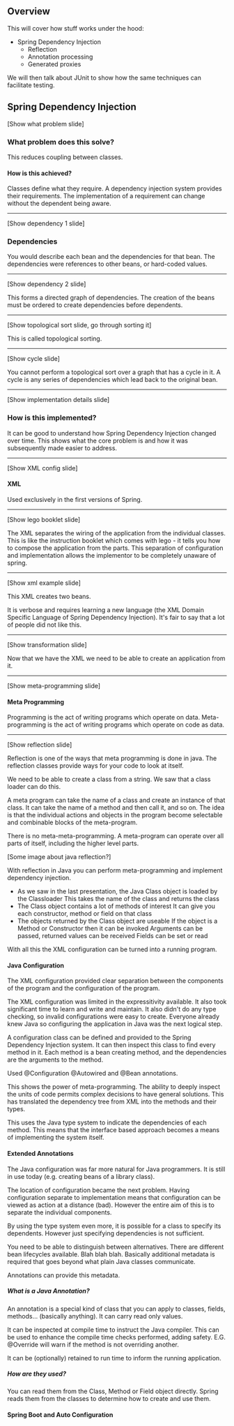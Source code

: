 Overview
--------

This will cover how stuff works under the hood:
- Spring Dependency Injection
    - Reflection
    - Annotation processing
    - Generated proxies

We will then talk about JUnit to show how the same techniques can facilitate testing.

Spring Dependency Injection
---------------------------

[Show what problem slide]

### What problem does this solve?

This reduces coupling between classes.

#### How is this achieved?

Classes define what they require.
A dependency injection system provides their requirements.
The implementation of a requirement can change without the dependent being aware.

---

[Show dependency 1 slide]

### Dependencies

You would describe each bean and the dependencies for that bean.
The dependencies were references to other beans, or hard-coded values.

---

[Show dependency 2 slide]

This forms a directed graph of dependencies.
The creation of the beans must be ordered to create dependencies before dependents.

---

[Show topological sort slide, go through sorting it]

This is called topological sorting.

---

[Show cycle slide]

You cannot perform a topological sort over a graph that has a cycle in it.
A cycle is any series of dependencies which lead back to the original bean.

---

[Show implementation details slide]

### How is this implemented?

It can be good to understand how Spring Dependency Injection changed over time.
This shows what the core problem is and how it was subsequently made easier to address.

---

[Show XML config slide]

#### XML

Used exclusively in the first versions of Spring.

---

[Show lego booklet slide]

The XML separates the wiring of the application from the individual classes.
This is like the instruction booklet which comes with lego - it tells you how to compose the application from the parts.
This separation of configuration and implementation allows the implementor to be completely unaware of spring.

---

[Show xml example slide]

This XML creates two beans.

It is verbose and requires learning a new language (the XML Domain Specific Language of Spring Dependency Injection).
It's fair to say that a lot of people did not like this.

---

[Show transformation slide]

Now that we have the XML we need to be able to create an application from it.

---

[Show meta-programming slide]

#### Meta Programming

Programming is the act of writing programs which operate on data.
Meta-programming is the act of writing programs which operate on code as data.

---

[Show reflection slide]

Reflection is one of the ways that meta programming is done in java.
The reflection classes provide ways for your code to look at itself.

We need to be able to create a class from a string.
We saw that a class loader can do this.


A meta program can take the name of a class and create an instance of that class.
It can take the name of a method and then call it, and so on.
The idea is that the individual actions and objects in the program become selectable and combinable blocks of the meta-program.

There is no meta-meta-programming.
A meta-program can operate over all parts of itself, including the higher level parts.

[Some image about java reflection?]

With reflection in Java you can perform meta-programming and implement dependency injection.
 * As we saw in the last presentation, the Java Class object is loaded by the Classloader
   This takes the name of the class and returns the class
 * The Class object contains a lot of methods of interest
   It can give you each constructor, method or field on that class
 * The objects returned by the Class object are useable
   If the object is a Method or Constructor then it can be invoked
   Arguments can be passed, returned values can be received
   Fields can be set or read

With all this the XML configuration can be turned into a running program.

#### Java Configuration

The XML configuration provided clear separation between the components of the program and the configuration of the program.

The XML configuration was limited in the expressitivity available.
It also took significant time to learn and write and maintain.
It also didn't do any type checking, so invalid configurations were easy to create.
Everyone already knew Java so configuring the application in Java was the next logical step.

A configuration class can be defined and provided to the Spring Dependency Injection system.
It can then inspect this class to find every method in it.
Each method is a bean creating method, and the dependencies are the arguments to the method.

Used @Configuration @Autowired and @Bean annotations.

This shows the power of meta-programming.
The ability to deeply inspect the units of code permits complex decisions to have general solutions.
This has translated the dependency tree from XML into the methods and their types.

This uses the Java type system to indicate the dependencies of each method.
This means that the interface based approach becomes a means of implementing the system itself.

#### Extended Annotations

The Java configuration was far more natural for Java programmers.
It is still in use today (e.g. creating beans of a library class).

The location of configuration became the next problem.
Having configuration separate to implementation means that configuration can be viewed as action at a distance (bad).
However the entire aim of this is to separate the individual components.

By using the type system even more, it is possible for a class to specify its dependents.
However just specifying dependencies is not sufficient.

You need to be able to distinguish between alternatives.
There are different bean lifecycles available.
Blah blah blah.
Basically additional metadata is required that goes beyond what plain Java classes communicate.

Annotations can provide this metadata.

##### What is a Java Annotation?

An annotation is a special kind of class that you can apply to classes, fields, methods... (basically anything).
It can carry read only values.

It can be inspected at compile time to instruct the Java compiler.
This can be used to enhance the compile time checks performed, adding safety.
E.G. @Override will warn if the method is not overriding another.

It can be (optionally) retained to run time to inform the running application.

##### How are they used?

You can read them from the Class, Method or Field object directly.
Spring reads them from the classes to determine how to create and use them.

#### Spring Boot and Auto Configuration
